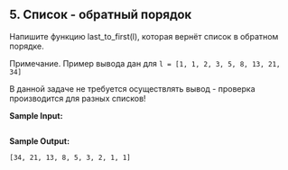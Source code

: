 ## 5. Список - обратный порядок

Напишите функцию last_to_first(l), которая вернёт список в обратном порядке.

Примечание. Пример вывода дан для ```l = [1, 1, 2, 3, 5, 8, 13, 21, 34]```

В данной задаче не требуется осуществлять вывод - проверка производится для разных списков!

**Sample Input:**

```commandline

```

**Sample Output:**

```commandline
[34, 21, 13, 8, 5, 3, 2, 1, 1]
```
